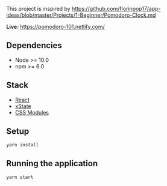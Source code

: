This project is inspired by https://github.com/florinpop17/app-ideas/blob/master/Projects/1-Beginner/Pomodoro-Clock.md

**Live:** https://pomodoro-101.netlify.com/

## Dependencies

- Node >= 10.0
- npm >= 6.0

## Stack

- [React](reactjs.org)
- [xState](https://xstate.js.org/docs/)
- [CSS Modules](https://github.com/css-modules/css-modules)

## Setup

```
yarn install
```

## Running the application

```
yarn start
```

